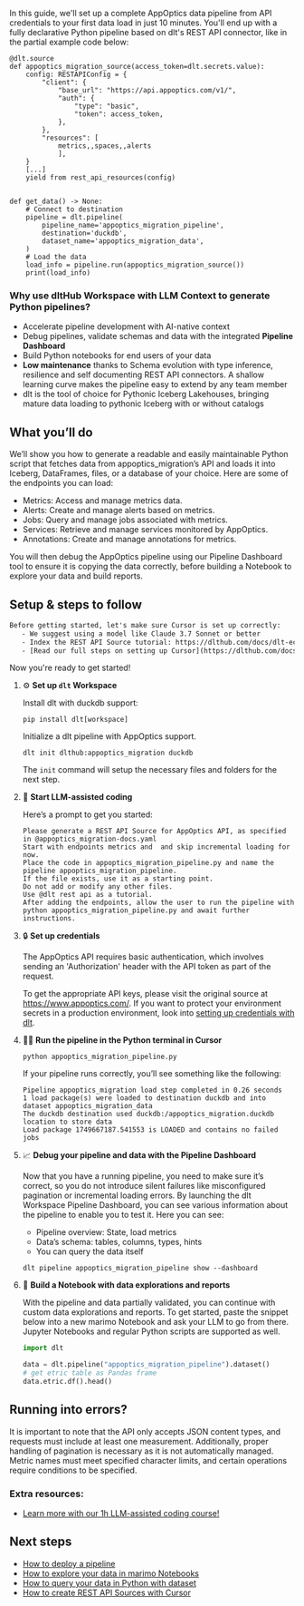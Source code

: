 In this guide, we'll set up a complete AppOptics data pipeline from API credentials to your first data load in just 10 minutes. You'll end up with a fully declarative Python pipeline based on dlt's REST API connector, like in the partial example code below:

```python-outcome
@dlt.source
def appoptics_migration_source(access_token=dlt.secrets.value):
    config: RESTAPIConfig = {
        "client": {
            "base_url": "https://api.appoptics.com/v1/",
            "auth": {
                "type": "basic",
                "token": access_token,
            },
        },
        "resources": [
            metrics,,spaces,,alerts
            ],
    }
    [...]
    yield from rest_api_resources(config)


def get_data() -> None:
    # Connect to destination
    pipeline = dlt.pipeline(
        pipeline_name='appoptics_migration_pipeline',
        destination='duckdb',
        dataset_name='appoptics_migration_data', 
    )
    # Load the data
    load_info = pipeline.run(appoptics_migration_source())
    print(load_info) 
```

### Why use dltHub Workspace with LLM Context to generate Python pipelines?

- Accelerate pipeline development with AI-native context
- Debug pipelines, validate schemas and data with the integrated **Pipeline Dashboard**
- Build Python notebooks for end users of your data
- **Low maintenance** thanks to Schema evolution with type inference, resilience and self documenting REST API connectors. A shallow learning curve makes the pipeline easy to extend by any team member
- dlt is the tool of choice for Pythonic Iceberg Lakehouses, bringing mature data loading to pythonic Iceberg with or without catalogs

## What you’ll do

We’ll show you how to generate a readable and easily maintainable Python script that fetches data from appoptics_migration’s API and loads it into Iceberg, DataFrames, files, or a database of your choice. Here are some of the endpoints you can load:

- Metrics: Access and manage metrics data.
- Alerts: Create and manage alerts based on metrics.
- Jobs: Query and manage jobs associated with metrics.
- Services: Retrieve and manage services monitored by AppOptics.
- Annotations: Create and manage annotations for metrics.

You will then debug the AppOptics pipeline using our Pipeline Dashboard tool to ensure it is copying the data correctly, before building a Notebook to explore your data and build reports.

## Setup & steps to follow

```default
Before getting started, let's make sure Cursor is set up correctly:
   - We suggest using a model like Claude 3.7 Sonnet or better
   - Index the REST API Source tutorial: https://dlthub.com/docs/dlt-ecosystem/verified-sources/rest_api/ and add it to context as **@dlt rest api**
   - [Read our full steps on setting up Cursor](https://dlthub.com/docs/dlt-ecosystem/llm-tooling/cursor-restapi#23-configuring-cursor-with-documentation)
```

Now you're ready to get started!

1. ⚙️ **Set up `dlt` Workspace**
    
    Install dlt with duckdb support:
    ```shell
    pip install dlt[workspace]
    ```

    Initialize a dlt pipeline with AppOptics support.
    ```shell
    dlt init dlthub:appoptics_migration duckdb
    ```

    The `init` command will setup the necessary files and folders for the next step.
    
2. 🤠 **Start LLM-assisted coding**
    
    Here’s a prompt to get you started:
    
    ```prompt
    Please generate a REST API Source for AppOptics API, as specified in @appoptics_migration-docs.yaml 
    Start with endpoints metrics and  and skip incremental loading for now. 
    Place the code in appoptics_migration_pipeline.py and name the pipeline appoptics_migration_pipeline. 
    If the file exists, use it as a starting point. 
    Do not add or modify any other files. 
    Use @dlt rest api as a tutorial. 
    After adding the endpoints, allow the user to run the pipeline with python appoptics_migration_pipeline.py and await further instructions.
    ```

    
3. 🔒 **Set up credentials** 
    
    The AppOptics API requires basic authentication, which involves sending an 'Authorization' header with the API token as part of the request.
    
    To get the appropriate API keys, please visit the original source at https://www.appoptics.com/.
    If you want to protect your environment secrets in a production environment, look into [setting up credentials with dlt](https://dlthub.com/docs/walkthroughs/add_credentials).
    
4. 🏃‍♀️ **Run the pipeline in the Python terminal in Cursor**
    
    ```shell
    python appoptics_migration_pipeline.py
    ```
    
    If your pipeline runs correctly, you’ll see something like the following:
    
    ```shell
    Pipeline appoptics_migration load step completed in 0.26 seconds
    1 load package(s) were loaded to destination duckdb and into dataset appoptics_migration_data
    The duckdb destination used duckdb:/appoptics_migration.duckdb location to store data
    Load package 1749667187.541553 is LOADED and contains no failed jobs
    ```
    
5. 📈 **Debug your pipeline and data with the Pipeline Dashboard**

    Now that you have a running pipeline, you need to make sure it’s correct, so you do not introduce silent failures like misconfigured pagination or incremental loading errors. By launching the dlt Workspace Pipeline Dashboard, you can see various information about the pipeline to enable you to test it. Here you can see:
    - Pipeline overview: State, load metrics
    - Data’s schema: tables, columns, types, hints
    - You can query the data itself
    
    ```shell
    dlt pipeline appoptics_migration_pipeline show --dashboard
    ```
    
6. 🐍 **Build a Notebook with data explorations and reports**

    With the pipeline and data partially validated, you can continue with custom data explorations and reports. To get started, paste the snippet below into a new marimo Notebook and ask your LLM to go from there. Jupyter Notebooks and regular Python scripts are supported as well.

    
    ```python
    import dlt

   data = dlt.pipeline("appoptics_migration_pipeline").dataset()
   # get etric table as Pandas frame
   data.etric.df().head()
    ```

## Running into errors?

It is important to note that the API only accepts JSON content types, and requests must include at least one measurement. Additionally, proper handling of pagination is necessary as it is not automatically managed. Metric names must meet specified character limits, and certain operations require conditions to be specified.

### Extra resources:

- [Learn more with our 1h LLM-assisted coding course!](https://www.youtube.com/watch?v=GGid70rnJuM)

## Next steps

- [How to deploy a pipeline](https://dlthub.com/docs/walkthroughs/deploy-a-pipeline)
- [How to explore your data in marimo Notebooks](https://dlthub.com/docs/general-usage/dataset-access/marimo)
- [How to query your data in Python with dataset](https://dlthub.com/docs/general-usage/dataset-access/dataset)
- [How to create REST API Sources with Cursor](https://dlthub.com/docs/dlt-ecosystem/llm-tooling/cursor-restapi)
